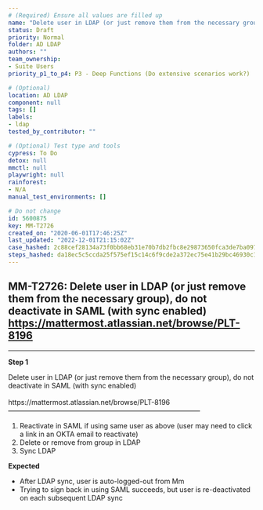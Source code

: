 ```yaml
---
# (Required) Ensure all values are filled up
name: "Delete user in LDAP (or just remove them from the necessary group), do not deactivate in SAML (with sync enabled)  https://mattermost.atlassian.net/browse/PLT-8196"
status: Draft
priority: Normal
folder: AD LDAP
authors: ""
team_ownership: 
- Suite Users
priority_p1_to_p4: P3 - Deep Functions (Do extensive scenarios work?)

# (Optional)
location: AD LDAP
component: null
tags: []
labels: 
- ldap
tested_by_contributor: ""

# (Optional) Test type and tools
cypress: To Do
detox: null
mmctl: null
playwright: null
rainforest: 
- N/A
manual_test_environments: []

# Do not change
id: 5600875
key: MM-T2726
created_on: "2020-06-01T17:46:25Z"
last_updated: "2022-12-01T21:15:02Z"
case_hashed: 2c88cef28134a73f0bb68eb31e70b7db2fbc8e29873650fca3de7ba097eaeab8cbb78b5e5bab96dc2862cabdc80e3dce
steps_hashed: da18ec5c5ccda25f575ef15c14c6f9cde2a372ec75e41b29bc46930c1f1088c74dbe27f2d992748d508c3a787d0fafb3
---
```


<!-- (Auto-generated) Based on frontmatter's "key" and "name" -->

## MM-T2726: Delete user in LDAP (or just remove them from the necessary group), do not deactivate in SAML (with sync enabled) https://mattermost.atlassian.net/browse/PLT-8196

---

**Step 1**

Delete user in LDAP (or just remove them from the necessary group), do not deactivate in SAML (with sync enabled)\
\
https\://mattermost.atlassian.net/browse/PLT-8196\
————————————————————————————

1. Reactivate in SAML if using same user as above (user may need to click a link in an OKTA email to reactivate)
2. Delete or remove from group in LDAP
3. Sync LDAP

**Expected**

- After LDAP sync, user is auto-logged-out from Mm
- Trying to sign back in using SAML succeeds, but user is re-deactivated on each subsequent LDAP sync
